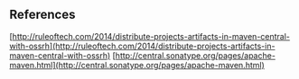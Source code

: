 ## References
[http://ruleoftech.com/2014/distribute-projects-artifacts-in-maven-central-with-ossrh](http://ruleoftech.com/2014/distribute-projects-artifacts-in-maven-central-with-ossrh)
[http://central.sonatype.org/pages/apache-maven.html](http://central.sonatype.org/pages/apache-maven.html)
